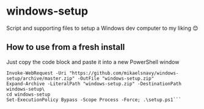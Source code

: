 # windows-setup
Script and supporting files to setup a Windows dev computer to my liking 😊

## How to use from a fresh install
Just copy the code block and paste it into a new PowerShell window 

```[Net.ServicePointManager]::SecurityProtocol = [Net.SecurityProtocolType]::Tls12
Invoke-WebRequest -Uri "https://github.com/mikaelsnavy/windows-setup/archive/master.zip" -OutFile "windows-setup.zip"
Expand-Archive -LiteralPath "windows-setup.zip" -DestinationPath windows-setup\
cd windows-setup
Set-ExecutionPolicy Bypass -Scope Process -Force; .\setup.ps1```